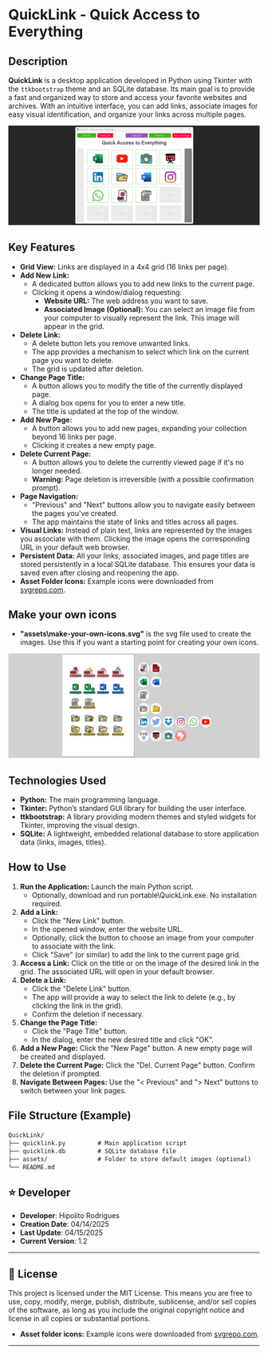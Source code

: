 # QuickLink - Quick Access to Everything

## Description

**QuickLink** is a desktop application developed in Python using Tkinter with the `ttkbootstrap` theme and an SQLite database. Its main goal is to provide a fast and organized way to store and access your favorite websites and archives. With an intuitive interface, you can add links, associate images for easy visual identification, and organize your links across multiple pages.

![alt text](https://github.com/hipolitorodrigues/assets-for-github/blob/05d201a5a206537660018d2a967edd880216b5ea/images/01/img-quick_link.png)

## Key Features

* **Grid View:** Links are displayed in a 4x4 grid (16 links per page).
* **Add New Link:**
    * A dedicated button allows you to add new links to the current page.
    * Clicking it opens a window/dialog requesting:
        * **Website URL:** The web address you want to save.
        * **Associated Image (Optional):** You can select an image file from your computer to visually represent the link. This image will appear in the grid.
* **Delete Link:**
    * A delete button lets you remove unwanted links.
    * The app provides a mechanism to select which link on the current page you want to delete.
    * The grid is updated after deletion.
* **Change Page Title:**
    * A button allows you to modify the title of the currently displayed page.
    * A dialog box opens for you to enter a new title.
    * The title is updated at the top of the window.
* **Add New Page:**
    * A button allows you to add new pages, expanding your collection beyond 16 links per page.
    * Clicking it creates a new empty page.
* **Delete Current Page:**
    * A button allows you to delete the currently viewed page if it's no longer needed.
    * **Warning:** Page deletion is irreversible (with a possible confirmation prompt).
* **Page Navigation:**
    * "Previous" and "Next" buttons allow you to navigate easily between the pages you've created.
    * The app maintains the state of links and titles across all pages.
* **Visual Links:** Instead of plain text, links are represented by the images you associate with them. Clicking the image opens the corresponding URL in your default web browser.
* **Persistent Data:** All your links, associated images, and page titles are stored persistently in a local SQLite database. This ensures your data is saved even after closing and reopening the app.
* **Asset Folder Icons:** Example icons were downloaded from [svgrepo.com](https://www.svgrepo.com/).

## Make your own icons

* **"assets\make-your-own-icons.svg"** is the svg file used to create the images. Use this if you want a starting point for creating your own icons.

![alt text](https://github.com/hipolitorodrigues/assets-for-github/blob/f8c9163576758f2755398a11c37da2d4cc21b373/images/01/img-quick_link.png-02.png)

## Technologies Used

* **Python:** The main programming language.
* **Tkinter:** Python’s standard GUI library for building the user interface.
* **ttkbootstrap:** A library providing modern themes and styled widgets for Tkinter, improving the visual design.
* **SQLite:** A lightweight, embedded relational database to store application data (links, images, titles).

## How to Use

1. **Run the Application:** Launch the main Python script.
    * Optionally, download and run portable\QuickLink.exe. No installation required.
2. **Add a Link:**
    * Click the "New Link" button.
    * In the opened window, enter the website URL.
    * Optionally, click the button to choose an image from your computer to associate with the link.
    * Click "Save" (or similar) to add the link to the current page grid.
3. **Access a Link:** Click on the title or on the image of the desired link in the grid. The associated URL will open in your default browser.
4. **Delete a Link:**
    * Click the "Delete Link" button.
    * The app will provide a way to select the link to delete (e.g., by clicking the link in the grid).
    * Confirm the deletion if necessary.
5. **Change the Page Title:**
    * Click the "Page Title" button.
    * In the dialog, enter the new desired title and click "OK".
6. **Add a New Page:** Click the "New Page" button. A new empty page will be created and displayed.
7. **Delete the Current Page:** Click the "Del. Current Page" button. Confirm the deletion if prompted.
8. **Navigate Between Pages:** Use the "< Previous" and "> Next" buttons to switch between your link pages.

## File Structure (Example)

```
QuickLink/
├── quicklink.py         # Main application script
├── quicklink.db         # SQLite database file
├── assets/              # Folder to store default images (optional)
└── README.md
```

## ⭐ Developer

- **Developer**: Hipolito Rodrigues  
- **Creation Date**: 04/14/2025  
- **Last Update**: 04/15/2025  
- **Current Version**: 1.2

---

## 📜 License

This project is licensed under the MIT License. This means you are free to use, copy, modify, merge, publish, distribute, sublicense, and/or sell copies of the software, as long as you include the original copyright notice and license in all copies or substantial portions.

* **Asset folder icons:** Example icons were downloaded from [svgrepo.com](https://www.svgrepo.com/).

---
